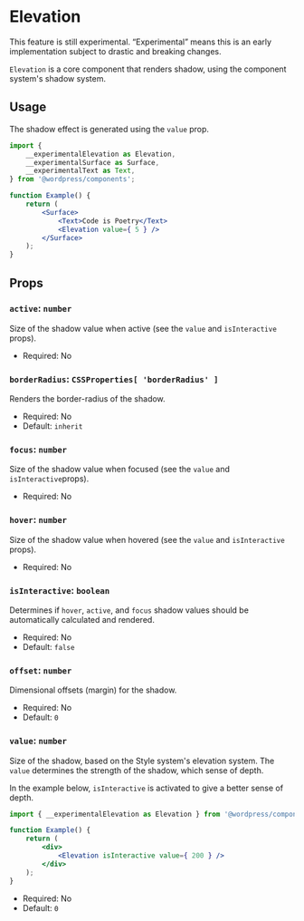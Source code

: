 # Elevation

<div class="callout callout-alert">
This feature is still experimental. “Experimental” means this is an early implementation subject to drastic and breaking changes.
</div>

`Elevation` is a core component that renders shadow, using the component system's shadow system.

## Usage

The shadow effect is generated using the `value` prop.

```jsx
import {
	__experimentalElevation as Elevation,
	__experimentalSurface as Surface,
	__experimentalText as Text,
} from '@wordpress/components';

function Example() {
	return (
		<Surface>
			<Text>Code is Poetry</Text>
			<Elevation value={ 5 } />
		</Surface>
	);
}
```

## Props

### `active`: `number`

Size of the shadow value when active (see the `value` and `isInteractive` props).

-   Required: No

### `borderRadius`: `CSSProperties[ 'borderRadius' ]`

Renders the border-radius of the shadow.

-   Required: No
-   Default: `inherit`

### `focus`: `number`

Size of the shadow value when focused (see the `value` and `isInteractive`props).

-   Required: No

### `hover`: `number`

Size of the shadow value when hovered (see the `value` and `isInteractive` props).

-   Required: No

### `isInteractive`: `boolean`

Determines if `hover`, `active`, and `focus` shadow values should be automatically calculated and rendered.

-   Required: No
-   Default: `false`

### `offset`: `number`

Dimensional offsets (margin) for the shadow.

-   Required: No
-   Default: `0`

### `value`: `number`

Size of the shadow, based on the Style system's elevation system. The `value` determines the strength of the shadow, which sense of depth.

In the example below, `isInteractive` is activated to give a better sense of depth.

```jsx
import { __experimentalElevation as Elevation } from '@wordpress/components';

function Example() {
	return (
		<div>
			<Elevation isInteractive value={ 200 } />
		</div>
	);
}
```

-   Required: No
-   Default: `0`
